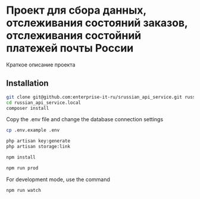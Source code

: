 # Проект для сбора данных, отслеживания состояний заказов, отслеживания состойний платежей почты России

Краткое описание проекта

## Installation

```bash
git clone git@github.com:enterprise-it-ru/srussian_api_service.git russian_api_service.local
cd russian_api_service.local
composer install
```

Copy the .env file and change the database connection settings

```bash
cp .env.example .env
```

```bash
php artisan key:generate
php artisan storage:link
```

```bash
npm install
```

```bash
npm run prod
```

For development mode, use the command

```bash
npm run watch
```

